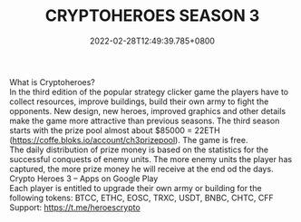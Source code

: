 ﻿---
title: "CRYPTOHEROES SEASON 3"
description: "Free Strategy Clicker $85K prizepool"
lead: "Free Strategy Clicker $85K prizepool"
date: 2022-02-28T12:49:39.785+0800
lastmod: 2022-02-28T12:49:39.785+0800
draft: false
featuredImage: ["100_cryptoheroes-season-3.jpg"]
score: "66"
status: "Cancelled"
blockchain: ["Other"]
nft_support: "Yes"
free_to_play: "Yes"
play_to_earn: ["NFT","Crypto"]
website: "https://www.cryptoheroes.net?utm_source=PlayToEarn.net&utm_medium=organic&utm_campaign=gamepage"
twitter: "https://twitter.com/Coffeionetwork"
discord: 
telegram: "https://t.me/heroescrypto"
github: 
youtube: "https://youtu.be/fcbJVTk-8Eo"
twitch: 
facebook: 
instagram: 
reddit: "https://reddit.com/r/COFFE_Network"
medium: "https://cryptogamesnews.medium.com/cryptoheroes-season-3-45879d564912"
steam: 
gitbook: 
googleplay: 
appstore: 

  
    
categories: ["games"]
games: ["Battle-Royale","Strategy","Tactical"]
toc: false
pinned: false
weight: 
---
What is Cryptoheroes?<br> In the third edition of the popular strategy clicker game the players have to collect resources, improve buildings, build their own army to fight the opponents. New design, new heroes, improved graphics and other details make the game more attractive than previous seasons. The third season starts with the prize pool almost about $85000 = 22ETH (https://coffe.bloks.io/account/ch3prizepool). The game is free.<br> The daily distribution of prize money is based on the statistics for the successful conquests of enemy units. The more enemy units the player has captured, the more prize money he will receive at the end od the days.<br> Crypto Heroes 3 – Apps on Google Play<br> Each player is entitled to upgrade their own army or building for the following tokens: BTCC, ETHC, EOSC, TRXC, USDT, BNBC, CHTC, CFF<br> Support: https://t.me/heroescrypto